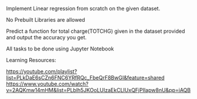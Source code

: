 Implement Linear regression from scratch on the given dataset.

No Prebuilt Libraries are allowed

Predict a function for total charge(TOTCHG) given in the dataset provided and output the accuracy you get.

All tasks to be done using Jupyter Notebook

Learning Resources:

https://youtube.com/playlist?list=PLkDaE6sCZn6FNC6YRfRQc_FbeQrF8BwGI&feature=shared
https://www.youtube.com/watch?v=2AQKmw14mHM&list=PLblh5JKOoLUIzaEkCLIUxQFjPIlapw8nU&pp=iAQB
